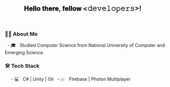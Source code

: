 <div align="center">
  <h2> 𝐇𝐞𝐥𝐥𝐨 𝐭𝐡𝐞𝐫𝐞, 𝐟𝐞𝐥𝐥𝐨𝐰 <𝚍𝚎𝚟𝚎𝚕𝚘𝚙𝚎𝚛𝚜>! 
<!--     <img src="https://github.com/ABSphreak/ABSphreak/blob/master/gifs/Hi.gif" width="1px">  -->
  </h2>
</div>

<div align="left">

  <h3> 👨‍💻 About Me </h3>

  - 🎓 &nbsp; Studied Computer Science from National University of Computer and Emerging Science.
 
  <h3>🛠 Tech Stack</h3>
  
  - 💻 &nbsp; C# | Unity | Git
  - 📈 &nbsp; Firebase | Photon Multiplayer

  
</div>
